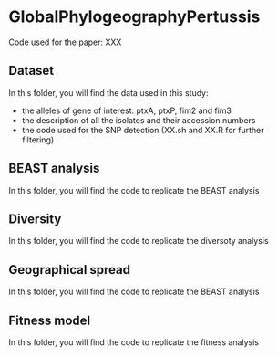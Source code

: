 # GlobalPhylogeographyPertussis

Code used for the paper: XXX   

## Dataset

In this folder, you will find the data used in this study:
- the alleles of gene of interest: ptxA, ptxP, fim2 and fim3
- the description of all the isolates and their accession numbers
- the code used for the SNP detection (XX.sh and XX.R for further filtering)

## BEAST analysis
In this folder, you will find the code to replicate the BEAST analysis

## Diversity
In this folder, you will find the code to replicate the diversoty analysis

## Geographical spread
In this folder, you will find the code to replicate the BEAST analysis

## Fitness model
In this folder, you will find the code to replicate the fitness analysis
